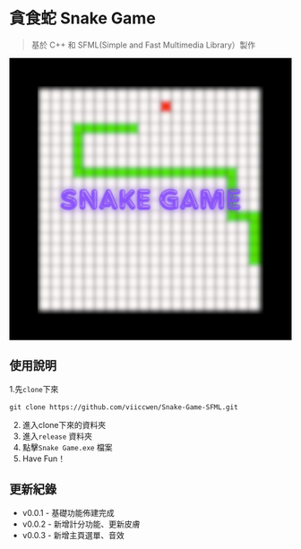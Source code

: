 # 貪食蛇 Snake Game

> 基於 C++ 和 SFML(Simple and Fast Multimedia Library）製作

<img src="cover.jpg" style="display:flex; justify-content:center;"></img>

## 使用說明

1.先`clone`下來
```git=
git clone https://github.com/viiccwen/Snake-Game-SFML.git
```

2. 進入clone下來的資料夾
3. 進入`release` 資料夾
4. 點擊`Snake Game.exe` 檔案
5. Have Fun！

## 更新紀錄
* v0.0.1 - 基礎功能佈建完成
* v0.0.2 - 新增計分功能、更新皮膚
* v0.0.3 - 新增主頁選單、音效